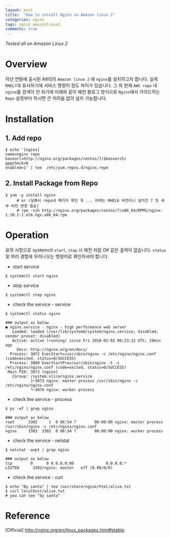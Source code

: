 ```yaml
---
layout: post
title:  "How to install Nginx on Amazon linux 2"
categories: nginx
tags: nginx amazonlinux2
comments: true
---
```


*Tested all on Amazon Linux 2*

# Overview

작년 연말에 출시된 AWS의 `Amazon linux 2` 에 `nginx`를 설치하고자 합니다. 실제 `RHEL7`과 유사하기에 서비스 명령어 정도 차이가 있습니다.
그 외 현재 `AWS repo` 내 `nginx`를 검색이 안 되기에 아래와 같이 예전 블로그 방식으로 `Nginx`에서 가이드하는 `Repo` 설정부터 하시면 큰 어려움 없이 설치 가능합니다.

# Installation

## 1. Add repo
```shell
$ echo '[nginx]
name=nginx repo
baseurl=http://nginx.org/packages/centos/7/$basearch/
gpgcheck=0
enabled=1' | tee  /etc/yum.repos.d/nginx.repo
```

## 2. Install Package from Repo

```shell
$ yum -y install nginx
     # or (실패시 repo내 패키지 확인 후 ... 아래는 RHEL6 버전이니 설치간 7 및 세부 버전 변경 필요)
     # rpm -vih http://nginx.org/packages/centos/7/x86_64/RPMS/nginx-1.10.1-1.el6.ngx.x86_64.rpm
```

# Operation

유의 사항으로 systemctl `start`, `stop` 시 예전 처럼 *OK* 같은 출력이 없습니다.  `status` 및 여러 경험에 우러나오는 명령어로 확인하셔야 합니다. 

* start service

```shell
$ systemctl start nginx
```

* stop service

```shell
$ systemctl stop nginx 
```

* check the service - service

```shell
$ systemctl status nginx

### output as below
● nginx.service - nginx - high performance web server
   Loaded: loaded (/usr/lib/systemd/system/nginx.service; disabled; vendor preset: disabled)
   Active: active (running) since Fri 2018-02-02 06:23:12 UTC; 29min ago
     Docs: http://nginx.org/en/docs/
  Process: 3072 ExecStart=/usr/sbin/nginx -c /etc/nginx/nginx.conf (code=exited, status=0/SUCCESS)
  Process: 3069 ExecStartPre=/usr/sbin/nginx -t -c /etc/nginx/nginx.conf (code=exited, status=0/SUCCESS)
 Main PID: 3073 (nginx)
   CGroup: /system.slice/nginx.service
           ├─3073 nginx: master process /usr/sbin/nginx -c /etc/nginx/nginx.conf
           └─3074 nginx: worker process
```

* check the service - process

```shell
$ ps -ef | grep nginx

### output as below
root      3302     1  0 06:54 ?        00:00:00 nginx: master process /usr/sbin/nginx -c /etc/nginx/nginx.conf
nginx     3303  3302  0 06:54 ?        00:00:00 nginx: worker process
```

* check the service - netstat

```shell
$ netstat -anpt | grep nginx

### output as below
tcp        0      0 0.0.0.0:80              0.0.0.0:*               LISTEN      3302/nginx: master   off (0.00/0/0)
```

* check the service - curl

```shell
$ echo "By santa" | tee /usr/share/nginx/html/alive.txt
$ curl localhost/alive.txt
# you can see "by santa"
```

# Reference

[Official] http://nginx.org/en/linux_packages.html#stable

